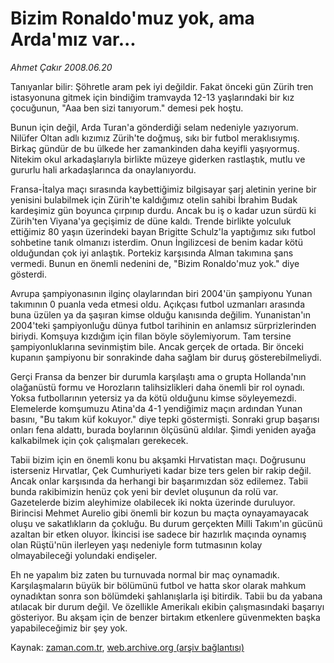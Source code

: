 # Bizim Ronaldo'muz yok, ama Arda'mız var...

*Ahmet Çakır 2008.06.20*

<tr><td class="metin" colspan="2" style="padding-top: 20px; padding-left: 5px; padding-right: 10px;">Tanıyanlar bilir: Şöhretle aram pek iyi değildir. Fakat önceki gün Zürih tren istasyonuna gitmek için bindiğim tramvayda 12-13 yaşlarındaki bir kız çocuğunun, "Aaa ben sizi tanıyorum." demesi pek hoştu.</td></tr><tr><td class="metin" colspan="2" style="padding-top: 20px; padding-left: 5px; padding-right: 10px;"><p>Bunun için değil, Arda Turan'a gönderdiği selam nedeniyle yazıyorum. Nilüfer Oltan adlı kızımız Zürih'te doğmuş, sıkı bir futbol meraklısıymış. Birkaç gündür de bu ülkede her zamankinden daha keyifli yaşıyormuş. Nitekim okul arkadaşlarıyla birlikte müzeye giderken rastlaştık, mutlu ve gururlu hali arkadaşlarınca da onaylanıyordu. 
<p>Fransa-İtalya maçı sırasında kaybettiğimiz bilgisayar şarj aletinin yerine bir yenisini bulabilmek için Zürih'te kaldığımız otelin sahibi İbrahim Budak kardeşimiz gün boyunca çırpınıp durdu. Ancak bu iş o kadar uzun sürdü ki Zürih'ten Viyana'ya geçişimiz de düne kaldı. Trende birlikte yolculuk ettiğimiz 80 yaşın üzerindeki bayan Brigitte Schulz'la yaptığımız sıkı futbol sohbetine tanık olmanızı isterdim. Onun İngilizcesi de benim kadar kötü olduğundan çok iyi anlaştık. Portekiz karşısında Alman takımına şans vermedi. Bunun en önemli nedenini de, "Bizim Ronaldo'muz yok." diye gösterdi. 
<p>Avrupa şampiyonasının ilginç olaylarından biri 2004'ün şampiyonu Yunan takımının 0 puanla veda etmesi oldu. Açıkçası futbol uzmanları arasında buna üzülen ya da şaşıran kimse olduğu kanısında değilim. Yunanistan'ın 2004'teki şampiyonluğu dünya futbol tarihinin en anlamsız sürprizlerinden biriydi. Komşuya kızdığım için filan böyle söylemiyorum. Tam tersine şampiyonluklarına sevinmiştim bile. Ancak gerçek de ortada. Bir önceki kupanın şampiyonu bir sonrakinde daha sağlam bir duruş gösterebilmeliydi. 
<p>Gerçi Fransa da benzer bir durumla karşılaştı ama o grupta Hollanda'nın olağanüstü formu ve Horozların talihsizlikleri daha önemli bir rol oynadı. Yoksa futbollarının yetersiz ya da kötü olduğunu kimse söyleyemezdi. Elemelerde komşumuzu Atina'da 4-1 yendiğimiz maçın ardından Yunan basını, "Bu takım küf kokuyor." diye tepki göstermişti. Sonraki grup başarısı onları fena aldattı, burada boylarının ölçüsünü aldılar. Şimdi yeniden ayağa kalkabilmek için çok çalışmaları gerekecek.
<p>Tabii bizim için en önemli konu bu akşamki Hırvatistan maçı. Doğrusunu isterseniz Hırvatlar, Çek Cumhuriyeti kadar bize ters gelen bir rakip değil. Ancak onlar karşısında da herhangi bir başarımızdan söz edilemez. Tabii bunda rakibimizin henüz çok yeni bir devlet oluşunun da rolü var. Gazetelerde bizim aleyhimize olabilecek iki nokta üzerinde duruluyor. Birincisi Mehmet Aurelio gibi önemli bir kozun bu maçta oynayamayacak oluşu ve sakatlıkların da çokluğu. Bu durum gerçekten Milli Takım'ın gücünü azaltan bir etken oluyor. İkincisi ise sadece bir hazırlık maçında oynamış olan Rüştü'nün ilerleyen yaşı nedeniyle form tutmasının kolay olmayabileceği yolundaki endişeler. 
<p>Eh ne yapalım biz zaten bu turnuvada normal bir maç oynamadık. Karşılaşmaların büyük bir bölümünü futbol ve hatta skor olarak mahkum oynadıktan sonra son bölümdeki şahlanışlarla işi bitirdik. Tabii bu da yabana atılacak bir durum değil. Ve özellikle Amerikalı ekibin çalışmasındaki başarıyı gösteriyor. Bu akşam için de benzer birtakım etkenlere güvenmekten başka yapabileceğimiz bir şey yok. <br/></p></p></p></p></p></p></td></tr>

Kaynak: [zaman.com.tr](http://zaman.com.tr/yazar.do?yazino=704474), [web.archive.org (arşiv bağlantısı)](http://web.archive.org/web/20080716043359/http://www.zaman.com.tr:80/yazar.do?yazino=704474)
